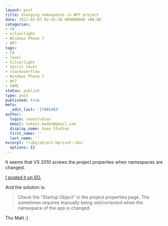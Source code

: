 ```yaml
---
layout: post
title: Changing namespaces in WP7 project
date: 2011-02-07 02:45:30.000000000 +00:00
categories:
- C#
- silverlight
- Windows Phone 7
- WP7
tags:
- C#
- level
- Silverlight
- Spirit level
- stackoverflow
- Windows Phone 7
- WP7
- XAML
status: publish
type: post
published: true
meta:
  _edit_last: '17981463'
author:
  login: soonstudios
  email: lukasz.madon@gmail.com
  display_name: Soon Studios
  first_name: ''
  last_name: ''
excerpt: !ruby/object:Hpricot::Doc
  options: {}
---
```

<p>It seems that VS 2010 screws the project properties when namespaces are changed.</p>
<p><a href="http://stackoverflow.com/questions/4915816/deployment-schema-problem">I posted it on SO.</a></p>
<p>And the solution is:</p>
<blockquote><p>Check the "Startup Object" in the project properties page. The sometimes  requires manually being set/corrected when the namespace of the app is  changed.</p></blockquote>
<p>Thx Matt ;)</p>
